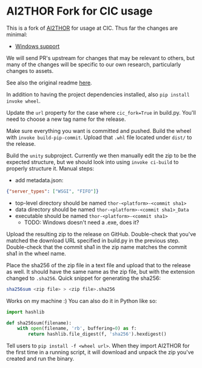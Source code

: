 # AI2THOR Fork for CIC usage

This is a fork of [AI2THOR](https://github.com/allenai/ai2thor) for usage at CIC. Thus far the changes are minimal:

* [Windows support](https://github.com/allenai/ai2thor/pull/1192)

We will send PR's upstream for changes that may be relevant to others, but many of the changes will be specific to our own research, particularly changes to assets.

See also the original readme [here](./README.md).

In addition to having the project dependencies installed, also `pip install invoke wheel`.

Update the `url` property for the case where `cic_fork=True` in build.py. You'll need to choose a new tag name for the release.

Make sure everything you want is committed and pushed.
Build the wheel with `invoke build-pip-commit`. Upload that `.whl` file located under `dist/` to the release.

Build the `unity` subproject. Currently we then manually edit the zip to be the expected structure, but we should look into using `invoke ci-build` to properly structure it. Manual steps:

* add metadata.json:

```json
{"server_types": ["WSGI", "FIFO"]}
```

* top-level directory should be named `thor-<platform>-<commit sha1>`
* data directory should be named `thor-<platform>-<commit sha1>_Data`
* executable should be named `thor-<platform>-<commit sha1>`
    - TODO: Windows doesn't need a .exe, does it?

Upload the resulting zip to the release on GitHub. Double-check that you've matched the download URL specified in build.py in the previous step. Double-check that the commit sha1 in the zip name matches the commit sha1 in the wheel name.

Place the sha256 of the zip file in a text file and upload that to the release as well. It should have the same name as the zip file, but with the extension changed to `.sha256`. Quick snippet for generating the sha256:

```bash
sha256sum <zip file> > <zip file>.sha256
```

Works on my machine :) You can also do it in Python like so:

```python
import hashlib

def sha256sum(filename):
    with open(filename, 'rb', buffering=0) as f:
        return hashlib.file_digest(f, 'sha256').hexdigest()
```

Tell users to `pip install -f <wheel url>`. When they import AI2THOR for the first time in a running script, it will download and unpack the zip you've created and run the binary.
